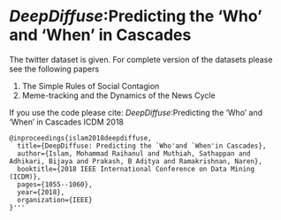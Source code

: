 # *DeepDiffuse*:Predicting the ‘Who’ and ‘When’ in Cascades
The twitter dataset is given. For complete version of the datasets please see the following papers
1. The Simple Rules of Social Contagion
2.  Meme-tracking and the Dynamics of the News Cycle

If you use the code please cite:
*DeepDiffuse*:Predicting the ‘Who’ and ‘When’ in Cascades ICDM 2018

```@INPROCEEDINGS{8594943, 
@inproceedings{islam2018deepdiffuse,
  title={DeepDiffuse: Predicting the `Who'and `When'in Cascades},
  author={Islam, Mohammad Raihanul and Muthiah, Sathappan and Adhikari, Bijaya and Prakash, B Aditya and Ramakrishnan, Naren},
  booktitle={2018 IEEE International Conference on Data Mining (ICDM)},
  pages={1055--1060},
  year={2018},
  organization={IEEE}
}'''
